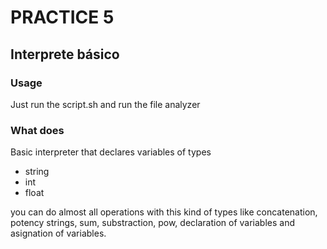 # PRACTICE 5

## Interprete básico

### Usage

Just run the script.sh and run the file analyzer

### What does

Basic interpreter that declares variables of types
- string
- int
- float

you can do almost all operations with this kind of types like concatenation, potency strings, sum, substraction, pow, declaration of variables and asignation of variables.
